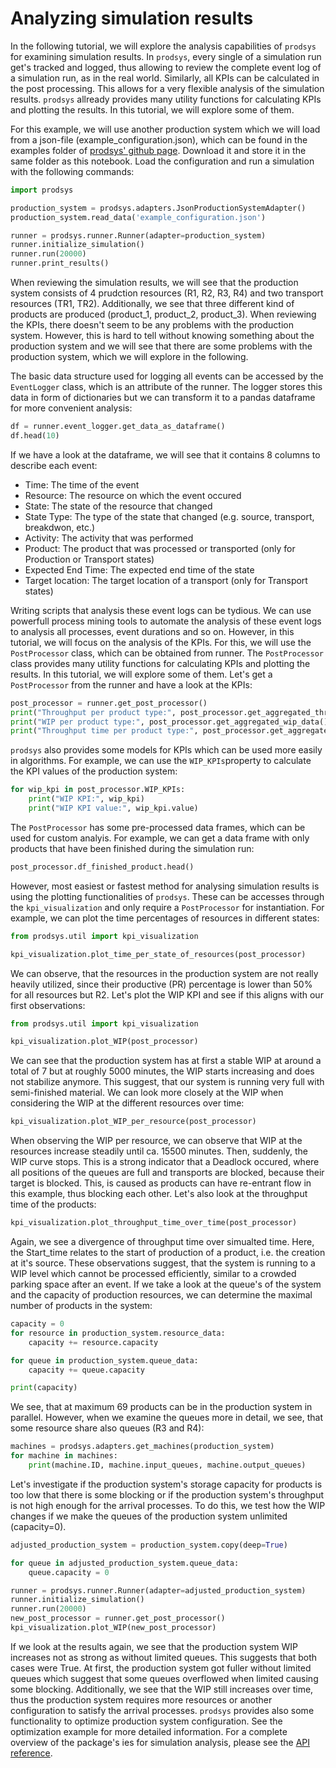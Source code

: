 # Analyzing simulation results

In the following tutorial, we will explore the analysis capabilities of `prodsys` for examining simulation results. In `prodsys`, every single of a simulation run get's tracked and logged, thus allowing to review the complete event log of a simulation run, as in the real world. Similarly, all KPIs can be calculated in the post processing. This allows for a very flexible analysis of the simulation results. `prodsys` allready provides many utility functions for calculating KPIs and plotting the results. In this tutorial, we will explore some of them.

For this example, we will use another production system which we will load from a json-file (example_configuration.json), which can be found in the examples folder of [prodsys' github page](https://github.com/sdm4fzi/prodsys/tree/main/examples/tutorials). Download it and store it in the same folder as this notebook. Load the configuration and run a simulation with the following commands:

```python
import prodsys

production_system = prodsys.adapters.JsonProductionSystemAdapter()
production_system.read_data('example_configuration.json')

runner = prodsys.runner.Runner(adapter=production_system)
runner.initialize_simulation()
runner.run(20000)
runner.print_results()
```

When reviewing the simulation results, we will see that the production system consists of 4 prudction resources (R1, R2, R3, R4) and two transport resources (TR1, TR2). Additionally, we see that three different kind of products are produced (product_1, product_2, product_3). When reviewing the KPIs, there doesn't seem to be any problems with the production system. However, this is hard to tell without knowing something about the production system and we will see that there are some problems with the production system, which we will explore in the following.

The basic data structure used for logging all events can be accessed by the `EventLogger` class, which is an attribute of the runner. The logger stores this data in form of dictionaries but we can transform it to a pandas dataframe for more convenient analysis:

```python
df = runner.event_logger.get_data_as_dataframe()
df.head(10)
```

If we have a look at the dataframe, we will see that it contains 8 columns to describe each event:

- Time: The time of the event
- Resource: The resource on which the event occured
- State: The state of the resource that changed
- State Type: The type of the state that changed (e.g. source, transport, breakdwon, etc.)
- Activity: The activity that was performed
- Product: The product that was processed or transported (only for Production or Transport states)
- Expected End Time: The expected end time of the state
- Target location: The target location of a transport (only for Transport states)

Writing scripts that analysis these event logs can be tydious. We can use powerfull process mining tools to automate the analysis of these event logs to analysis all processes, event durations and so on. However, in this tutorial, we will focus on the analysis of the KPIs. For this, we will use the `PostProcessor` class, which can be obtained from runner. The `PostProcessor` class provides many utility functions for calculating KPIs and plotting the results. In this tutorial, we will explore some of them.
Let's get a `PostProcessor` from the runner and have a look at the KPIs:

```python
post_processor = runner.get_post_processor()
print("Throughput per product type:", post_processor.get_aggregated_throughput_data())
print("WIP per product type:", post_processor.get_aggregated_wip_data())
print("Throughput time per product type:", post_processor.get_aggregated_throughput_time_data())
```

`prodsys` also provides some models for KPIs which can be used more easily in algorithms. For example, we can use the `WIP_KPIs`property to calculate the KPI values of the production system:

```python
for wip_kpi in post_processor.WIP_KPIs:
    print("WIP KPI:", wip_kpi)
    print("WIP KPI value:", wip_kpi.value)
```

The `PostProcessor` has some pre-processed data frames, which can be used for custom analyis. For example, we can get a data frame with only products that have been finished during the simulation run:

```python
post_processor.df_finished_product.head()
```

However, most easiest or fastest method for analysing simulation results is using the plotting functionalities of `prodsys`. These can be accesses through the `kpi_visualization` and only require a `PostProcessor` for instantiation. For example, we can plot the time percentages of resources in different states:

```python
from prodsys.util import kpi_visualization

kpi_visualization.plot_time_per_state_of_resources(post_processor)
```

We can observe, that the resources in the production system are not really heavily utilized, since their productive (PR) percentage is lower than 50% for all resources but R2. Let's plot the WIP KPI and see if this aligns with our first observations:

```python
from prodsys.util import kpi_visualization

kpi_visualization.plot_WIP(post_processor)
```

We can see that the production system has at first a stable WIP at around a total of 7 but at roughly 5000 minutes, the WIP starts increasing and does not stabilize anymore. This suggest, that our system is running very full with semi-finished material. We can look more closely at the WIP when considering the WIP at the different resources over time:

``` python
kpi_visualization.plot_WIP_per_resource(post_processor)
```

When observing the WIP per resource, we can observe that WIP at the resources increase steadily until ca. 15500 minutes. Then, suddenly, the WIP curve stops. This is a strong indicator that a Deadlock occured, where all positions of the queues are full and transports are blocked, because their target is blocked. This, is caused as products can have re-entrant flow in this example, thus blocking each other. Let's also look at the throughput time of the products:

```python
kpi_visualization.plot_throughput_time_over_time(post_processor)
```

Again, we see a divergence of throughput time over simualted time. Here, the Start_time relates to the start of production of a product, i.e. the creation at it's source. These observations suggest, that the system is running to a WIP level which cannot be processed efficiently, similar to a crowded parking space after an event. If we take a look at the queue's of the system and the capacity of production resources, we can determine the maximal number of products in the system:

```python
capacity = 0
for resource in production_system.resource_data:
    capacity += resource.capacity

for queue in production_system.queue_data:
    capacity += queue.capacity

print(capacity)
```

We see, that at maximum 69 products can be in the production system in parallel. However, when we examine the queues more in detail, we see, that some resource share also queues (R3 and R4):

```python
machines = prodsys.adapters.get_machines(production_system)
for machine in machines:
    print(machine.ID, machine.input_queues, machine.output_queues)
```

Let's investigate if the production system's storage capacity for products is too low that there is some blocking or if the production system's throughput is not high enough for the arrival processes. To do this, we test how the WIP changes if we make the queues of the production system unlimited (capacity=0).

```python
adjusted_production_system = production_system.copy(deep=True)

for queue in adjusted_production_system.queue_data:
    queue.capacity = 0

runner = prodsys.runner.Runner(adapter=adjusted_production_system)
runner.initialize_simulation()
runner.run(20000)
new_post_processor = runner.get_post_processor()
kpi_visualization.plot_WIP(new_post_processor)
```

If we look at the results again, we see that the production system WIP increases not as strong as without limited queues. This suggests that both cases were True. At first, the production system got fuller without limited queues which suggest that some queues overflowed when limited causing some blocking. Additionally, we see that the WIP still increases over time, thus the production system requires more resources or another configuration to satisfy the arrival processes. `prodsys` provides also some functionality to optimize production system configuration. See the optimization example for more detailed information. For a complete overview of the package's ies for simulation analysis, please see the [API reference](/API_reference/API_reference_0_overview.md).
